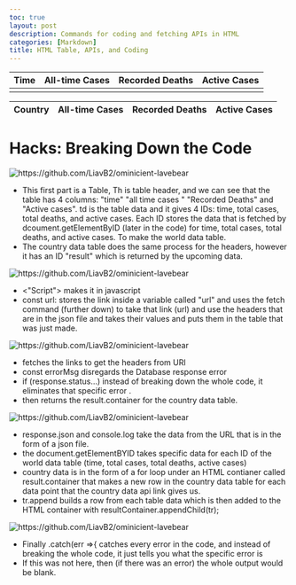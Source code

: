 ```yaml
---
toc: true
layout: post
description: Commands for coding and fetching APIs in HTML
categories: [Markdown]
title: HTML Table, APIs, and Coding
---
```

   
<!-- HTML table fragment for page -->
<table>
  <thead>
  <tr>
    <th>Time</th>
    <th>All-time Cases</th>
    <th>Recorded Deaths</th>
    <th>Active Cases</th>
  </tr>
  </thead>
  <tbody>
    <td id="time"></td>
    <td id="total_cases"></td>
    <td id="total_deaths"></td>
    <td id="active_cases"></td>
  </tbody>
</table>

<table>
  <thead>
  <tr>
    <th>Country</th>
    <th>All-time Cases</th>
    <th>Recorded Deaths</th>
    <th>Active Cases</th>
  </tr>
  </thead>
  <tbody id="result">
    <!-- generated rows -->
  </tbody>
</table>

<!-- Script is layed out in a sequence (no function) and will execute when page is loaded -->
<script>
  // prepare HTML result container for new output
  const resultContainer = document.getElementById("result");

  // prepare fetch options
  const url = "https://flask.nighthawkcodingsociety.com/api/covid/";
  const headers = {
    method: 'GET', // *GET, POST, PUT, DELETE, etc.
    mode: 'cors', // no-cors, *cors, same-origin
    cache: 'default', // *default, no-cache, reload, force-cache, only-if-cached
    credentials: 'omit', // include, *same-origin, omit
    headers: {
      'Content-Type': 'application/json'
      // 'Content-Type': 'application/x-www-form-urlencoded',
    },
  };

  // fetch the API
  fetch(url, headers)
    // response is a RESTful "promise" on any successful fetch
    .then(response => {
      // check for response errors
      if (response.status !== 200) {
          const errorMsg = 'Database response error: ' + response.status;
          console.log(errorMsg);
          const tr = document.createElement("tr");
          const td = document.createElement("td");
          td.innerHTML = errorMsg;
          tr.appendChild(td);
          resultContainer.appendChild(tr);
          return;
      }
      // valid response will have json data
      response.json().then(data => {
          console.log(data);
          console.log(data.world_total)

          // World Data
          document.getElementById("time").innerHTML = data.world_total.statistic_taken_at;
          document.getElementById("total_cases").innerHTML = data.world_total.total_cases;
          document.getElementById("total_deaths").innerHTML = data.world_total.total_deaths;
          document.getElementById("active_cases").innerHTML = data.world_total.active_cases;

          // Country data
          for (const row of data.countries_stat) {
            console.log(row);

            // tr for each row
            const tr = document.createElement("tr");
            // td for each column
            const name = document.createElement("td");
            const cases = document.createElement("td");
            const deaths = document.createElement("td");
            const active = document.createElement("td");

            // data is specific to the API
            name.innerHTML = row.country_name;
            cases.innerHTML = row.cases; 
            deaths.innerHTML = row.deaths; 
            active.innerHTML = row.active_cases; 

            // this builds td's into tr
            tr.appendChild(name);
            tr.appendChild(cases);
            tr.appendChild(deaths);
            tr.appendChild(active);

            // add HTML to container
            resultContainer.appendChild(tr);
          }
      })
  })
  // catch fetch errors (ie ACCESS to server blocked)
  .catch(err => {
    console.error(err);
    const tr = document.createElement("tr");
    const td = document.createElement("td");
    td.innerHTML = err;
    tr.appendChild(td);
    resultContainer.appendChild(tr);
  });
</script>

# Hacks: Breaking Down the Code

 ![]({{site.baseurl}}/images/tablecode.png "https://github.com/LiavB2/ominicient-lavebear")

- This first part is a Table, Th is table header, and we can see that the table has 4 columns: "time" "all time cases " "Recorded Deaths" and "Active cases". td is the table data and it gives 4 IDs: time, total cases, total deaths, and active cases. Each ID stores the data that is fetched by dcoument.getElementByID (later in the code) for time, total cases, total deaths, and active cases. To make the world data table.
- The country data table does the same process for the headers, however it has an ID "result" which is returned by the upcoming data.

![]({{site.baseurl}}/images/script.png "https://github.com/LiavB2/ominicient-lavebear")

- <"Script"> makes it in javascript
- const url: stores the link inside a variable called "url" and uses the fetch command (further down) to take that link (url) and use the headers that are in the json file and takes their values and puts them in the table that was just made.

![]({{site.baseurl}}/images/fetch.png "https://github.com/LiavB2/ominicient-lavebear")

- fetches the links to get the headers from URl
- const errorMsg disregards the Database response error
- if (response.status...) instead of breaking down the whole code, it eliminates that specific error .
- then returns the result.container for the country data table.

![]({{site.baseurl}}/images/data.png "https://github.com/LiavB2/ominicient-lavebear")

- response.json and console.log take the data from the URL that is in the form of a json file.
- the document.getElementBYID takes specific data for each ID of the world data table (time, total cases, total deaths, active cases)
- country data is in the form of a for loop under an HTML contianer called result.container that makes a new row in the country data table for each data point that the country data api link gives us. 
- tr.append builds a row from each table data which is then added to the HTML container with resultContainer.appendChild(tr);

![]({{site.baseurl}}/images/errorcatch.png "https://github.com/LiavB2/ominicient-lavebear")

- Finally .catch(err =>{ catches every error in the code, and instead of breaking the whole code, it just tells you what the specific error is
- If this was not here, then (if there was an error) the whole output would be blank.